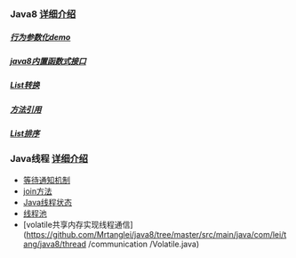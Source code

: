 ### Java8 [详细介绍](https://blog.csdn.net/weixin_41131531/column/info/39392)
##### [行为参数化demo](https://github.com/Mrtanglei/java8/tree/master/src/main/java/com/lei/tang/java8/orange)
##### [java8内置函数式接口](https://github.com/Mrtanglei/java8/blob/master/src/main/java/com/lei/tang/java8/demo/DefaultFunctional.java)
##### [List转换](https://github.com/Mrtanglei/java8/blob/master/src/main/java/com/lei/tang/java8/orange/ListConversion.java)
##### [方法引用](https://github.com/Mrtanglei/java8/blob/master/src/main/java/com/lei/tang/java8/demo/MethodReferences.java)
##### [List排序](https://github.com/Mrtanglei/java8/blob/master/src/main/java/com/lei/tang/java8/demo/DefaultFunctional.java)
### Java线程 [详细介绍](https://blog.csdn.net/weixin_41131531/article/list/1?)
 * [等待通知机制](https://github.com/Mrtanglei/java8/tree/master/src/main/java/com/lei/tang/java8/thread/communication/ThreadWaitNotify.java)
 * [join方法](https://github.com/Mrtanglei/java8/tree/master/src/main/java/com/lei/tang/java8/thread/communication/JoinThread.java)
 * [Java线程状态](https://github.com/Mrtanglei/java8/tree/master/src/main/java/com/lei/tang/java8/thread/ThreadStatus.java)
 * [线程池](https://github.com/Mrtanglei/java8/tree/master/src/main/java/com/lei/tang/java8/thread/threadpool/threadpool)
 * [volatile共享内存实现线程通信](https://github.com/Mrtanglei/java8/tree/master/src/main/java/com/lei/tang/java8/thread
 /communication
 /Volatile.java)